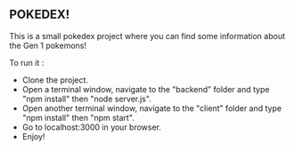 ## POKEDEX!

This is a small pokedex project where you can find some information about the Gen 1 pokemons!

To run it : 

- Clone the project.
- Open a terminal window, navigate to the "backend" folder and type "npm install" then "node server.js".
- Open another terminal window, navigate to the "client" folder and type "npm install" then "npm start".
- Go to localhost:3000 in your browser.
- Enjoy!